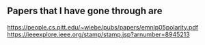 ## Papers that I have gone through are <br />
https://people.cs.pitt.edu/~wiebe/pubs/papers/emnlp05polarity.pdf  <br/>
https://ieeexplore.ieee.org/stamp/stamp.jsp?arnumber=8945213
